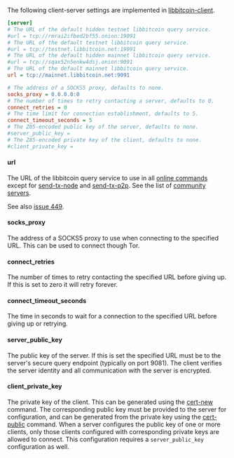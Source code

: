 The following client-server settings are implemented in [libbitcoin-client](https://github.com/libbitcoin/libbitcoin-client).
```ini
[server]
# The URL of the default hidden testnet libbitcoin query service.
#url = tcp://rmrai2ifbed2bf55.onion:19091
# The URL of the default testnet libbitcoin query service.
#url = tcp://testnet.libbitcoin.net:19091
# The URL of the default hidden mainnet libbitcoin query service.
#url = tcp://sqax52n5enkw4dsj.onion:9091
# The URL of the default mainnet libbitcoin query service.
url = tcp://mainnet.libbitcoin.net:9091

# The address of a SOCKS5 proxy, defaults to none.
socks_proxy = 0.0.0.0:0
# The number of times to retry contacting a server, defaults to 0.
connect_retries = 0
# The time limit for connection establishment, defaults to 5.
connect_timeout_seconds = 5
# The Z85-encoded public key of the server, defaults to none.
#server_public_key =
# The Z85-encoded private key of the client, defaults to none.
#client_private_key =
```

#### url
The URL of the libbitcoin query service to use in all [online commands](Online-Commands) except for [send-tx-node](bx-send-tx-node) and [send-tx-p2p](bx-send-tx-p2p). See the list of [community servers](https://github.com/libbitcoin/libbitcoin-server/wiki/Community-Servers).

See also [issue 449](https://github.com/libbitcoin/libbitcoin-explorer/issues/449).

#### socks_proxy
The address of a SOCKS5 proxy to use when connecting to the specified URL. This can be used to connect though Tor.

#### connect_retries
The number of times to retry contacting the specified URL before giving up. If this is set to zero it will retry forever.

#### connect_timeout_seconds
The time in seconds to wait for a connection to the specified URL before giving up or retrying.

#### server_public_key
The public key of the server. If this is set the specified URL must be to the server's secure query endpoint (typically on port 9081). The client verifies the server identity and all communication with the server is encrypted.

#### client_private_key
The private key of the client. This can be generated using the [cert-new](bx-cert-new) command. The corresponding public key must be provided to the server for configuration, and can be generated from the private key using the [cert-public](bx-cert-public) command. When a server configures the public key of one or more clients, only those clients configured with corresponding private keys are allowed to connect. This configuration requires a `server_public_key` configuration as well.

